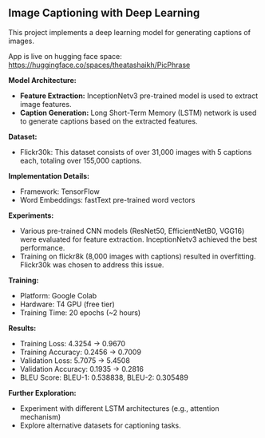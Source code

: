 ## Image Captioning with Deep Learning

This project implements a deep learning model for generating captions of images.

App is live on hugging face space: https://huggingface.co/spaces/theatashaikh/PicPhrase

**Model Architecture:**

- **Feature Extraction:** InceptionNetv3 pre-trained model is used to extract image features.
- **Caption Generation:** Long Short-Term Memory (LSTM) network is used to generate captions based on the extracted features.

**Dataset:**

- Flickr30k: This dataset consists of over 31,000 images with 5 captions each, totaling over 155,000 captions.

**Implementation Details:**

- Framework: TensorFlow
- Word Embeddings: fastText pre-trained word vectors

**Experiments:**

- Various pre-trained CNN models (ResNet50, EfficientNetB0, VGG16) were evaluated for feature extraction. InceptionNetv3 achieved the best performance.
- Training on flickr8k (8,000 images with captions) resulted in overfitting. Flickr30k was chosen to address this issue.

**Training:**

- Platform: Google Colab
- Hardware: T4 GPU (free tier)
- Training Time: 20 epochs (~2 hours)

**Results:**

- Training Loss: 4.3254 -> 0.9670
- Training Accuracy: 0.2456 -> 0.7009
- Validation Loss: 5.7075 -> 5.4508
- Validation Accuracy: 0.1935 -> 0.2816
- BLEU Score: BLEU-1: 0.538838, BLEU-2: 0.305489

**Further Exploration:**

- Experiment with different LSTM architectures (e.g., attention mechanism)
- Explore alternative datasets for captioning tasks.
